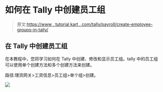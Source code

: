 # 如何在 Tally 中创建员工组

> 原文:[https://www . tutorial kart . com/tally/payroll/create-employee-groups-in-tally/](https://www.tutorialkart.com/tally/payroll/create-employee-groups-in-tally/)

## 在 Tally 中创建员工组

在本教程中，您将学习如何在 Tally 中创建、修改和显示员工组。tally 中的员工组可以使用单个创建方法和多个创建方法来创建。

路径:理货网关>工资信息>员工组>单个组>创建。

[![](../Images/925da31b32d6bc3827932f6c8afb11bb.png)](https://www.tutorialkart.com/)